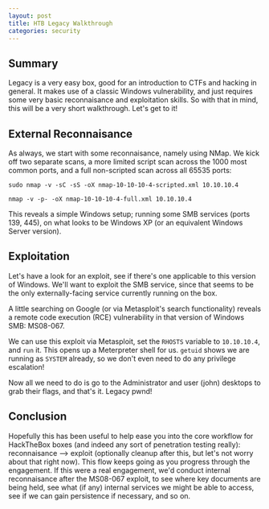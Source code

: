 ```yaml
---
layout: post
title: HTB Legacy Walkthrough
categories: security
---
```


## Summary

Legacy is a very easy box, good for an introduction to CTFs and hacking in general. It makes use of a classic Windows vulnerability, and just requires some very basic reconnaisance and exploitation skills. So with that in mind, this will be a very short walkthrough. Let's get to it!

## External Reconnaisance

As always, we start with some reconnaisance, namely using NMap. We kick off two separate scans, a more limited script scan across the 1000 most common ports, and a full non-scripted scan across all 65535 ports:

`sudo nmap -v -sC -sS -oX nmap-10-10-10-4-scripted.xml 10.10.10.4`

`nmap -v -p- -oX nmap-10-10-10-4-full.xml 10.10.10.4`

This reveals a simple Windows setup; running some SMB services (ports 139, 445), on what looks to be Windows XP (or an equivalent Windows Server version).

## Exploitation

Let's have a look for an exploit, see if there's one applicable to this version of Windows. We'll want to exploit the SMB service, since that seems to be the only externally-facing service currently running on the box.

A little searching on Google (or via Metasploit's search functionality) reveals a remote code execution (RCE) vulnerability in that version of Windows SMB: MS08-067.

We can use this exploit via Metasploit, set the `RHOSTS` variable to `10.10.10.4`, and `run` it. This opens up a Meterpreter shell for us. `getuid` shows we are running as `SYSTEM` already, so we don't even need to do any privilege escalation!

Now all we need to do is go to the Administrator and user (john) desktops to grab their flags, and that's it. Legacy pwnd!

## Conclusion

Hopefully this has been useful to help ease you into the core workflow for HackTheBox boxes (and indeed any sort of penetration testing really): reconnaisance --> exploit (optionally cleanup after this, but let's not worry about that right now). This flow keeps going as you progress through the engagement. If this were a real engagement, we'd conduct internal reconnaisance after the MS08-067 exploit, to see where key documents are being held, see what (if any) internal services we might be able to access, see if we can gain persistence if necessary, and so on.
